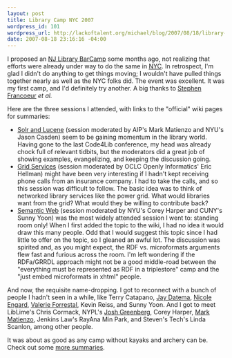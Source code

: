 ```yaml
--- 
layout: post
title: Library Camp NYC 2007
wordpress_id: 101
wordpress_url: http://lackoftalent.org/michael/blog/2007/08/18/library-camp-nyc-2007/
date: 2007-08-18 23:16:16 -04:00
---
```

I proposed an <a href="http://www.lackoftalent.org/michael/blog/2007/01/06/barcamp-for-nj-library-geeks/" target="_blank">NJ Library BarCamp</a> some months ago, not realizing that efforts were already under way to do the same in <a href="http://librarycampnyc.wikispaces.com/" target="_blank">NYC</a>.  In retrospect, I'm glad I didn't do anything to get things moving; I wouldn't have pulled things together nearly as well as the NYC folks did.  The event was excellent.  It was my first camp, and I'd definitely try another.  A big thanks to <a href="http://www.teachinglibrarian.org/weblog/blogger.html" target="_blank">Stephen Francoeur</a> <em>et al.</em>

Here are the three sessions I attended, with links to the "official" wiki pages for summaries:
<ul>
	<li><a href="http://librarycampnyc.wikispaces.com/Solr+and+Lucene" target="_blank">Solr and Lucene</a> (session moderated by AIP's Mark Matienzo and NYU's Jason Casden) seem to be gaining momentum in the library world.  Having gone to the last Code4Lib conference, my head was already chock full of relevant tidbits, but the moderators did a great job of showing examples, evangelizing, and keeping the discussion going.</li>
	<li><a href="http://librarycampnyc.wikispaces.com/Grid+Services" target="_blank">Grid Services</a> (session moderated by OCLC Openly Informatics' Eric Hellman) might have been very interesting if I hadn't kept receiving phone calls from an insurance company.  I had to take the calls, and so this session was difficult to follow.  The basic idea was to think of networked library services like the power grid.  What would libraries want from the grid?  What would they be willing to contribute back?</li>
	<li><a href="http://librarycampnyc.wikispaces.com/Semantic+Web" target="_blank">Semantic Web</a> (session moderated by NYU's Corey Harper and CUNY's Sunny Yoon) was the most widely attended session I went to: standing room only!  When I first added the topic to the wiki, I had no idea it would draw this many people.  Odd that I would suggest this topic since I had little to offer on the topic, so I gleaned an awful lot.  The discussion was spirited and, as you might expect, the RDF vs. microformats arguments flew fast and furious across the room.  I'm left wondering if the RDFa/GRRDL approach might not be a good middle-road between the "everything must be represented as RDF in a triplestore" camp and the "just embed microformats in xhtml" people.</li>
</ul>

And now, the requisite name-dropping.  I got to reconnect with a bunch of people I hadn't seen in a while, like Terry Catapano, <a href="http://bookism.org/open/" target="_blank">Jay Datema</a>, <a href="http://web2learning.net/" target="_blank">Nicole Engard</a>, <a href="http://theinfobabe.blogspot.com/" target="_blank">Valerie Forrestal</a>, Kevin Reiss, and Sunny Yoon.  And I got to meet LibLime's Chris Cormack, NYPL's <a href="http://www.epistemographer.com/" target="_blank">Josh Greenberg</a>, Corey Harper, <a href="http://thesecretmirror.com/" target="_blank">Mark Matienzo</a>, Jenkins Law's RayAna Min Park, and Steven's Tech's Linda Scanlon, among other people.

It was about as good as any camp without kayaks and archery can be.  Check out some <a href="http://technorati.com/tag/librarycampnyc2007" target="_blank">more summaries</a>.
